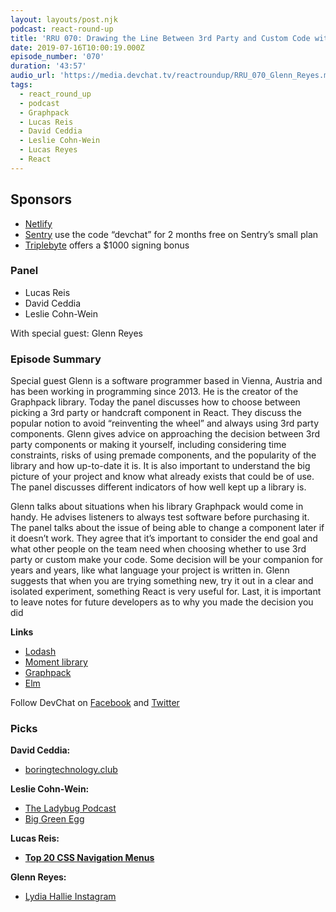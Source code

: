 ```yaml
---
layout: layouts/post.njk
podcast: react-round-up
title: 'RRU 070: Drawing the Line Between 3rd Party and Custom Code with Glenn Reyes'
date: 2019-07-16T10:00:19.000Z
episode_number: '070'
duration: '43:57'
audio_url: 'https://media.devchat.tv/reactroundup/RRU_070_Glenn_Reyes.mp3'
tags:
  - react_round_up
  - podcast
  - Graphpack
  - Lucas Reis
  - David Ceddia
  - Leslie Cohn-Wein
  - Lucas Reyes
  - React
---
```

## **Sponsors**



*   [Netlify](https://www.netlify.com/)
*   [Sentry](http://sentry.io/) use the code “devchat” for 2 months free on Sentry’s small plan
*   [Triplebyte](https://triplebyte.com/react) offers a $1000 signing bonus


### **Panel**



*   Lucas Reis
*   David Ceddia
*   Leslie Cohn-Wein

With special guest: Glenn Reyes


### **Episode Summary**

Special guest Glenn is a software programmer based in Vienna, Austria and has been working in programming since 2013. He is the creator of the Graphpack library. Today the panel discusses how to choose between picking a 3rd party or handcraft component in React. They discuss the popular notion to avoid “reinventing the wheel” and always using 3rd party components. Glenn gives advice on approaching the decision between 3rd party components or making it yourself, including considering time constraints, risks of using premade components, and the popularity of the library and how up-to-date it is. It is also important to understand the big picture of your project and know what already exists that could be of use. The panel discusses different indicators of how well kept up a library is. 

Glenn talks about situations when his library Graphpack would come in handy. He advises listeners to always test software before purchasing it. The panel talks about the issue of being able to change a component later if it doesn’t work. They agree that it’s important to consider the end goal and what other people on the team need when choosing whether to use 3rd party or custom make your code. Some decision will be your companion for years and years, like what language your project is written in. Glenn suggests that when you are trying something new, try it out in a clear and isolated  experiment, something React is very useful for. Last, it is important to leave notes for future developers as to why you made the decision you did

**Links**



*   [Lodash](https://lodash.com/)
*   [Moment library](https://momentjs.com/)
*   [Graphpack](https://github.com/glennreyes/graphpack)
*   [Elm](https://elm-lang.org/)

Follow DevChat on [Facebook](https://www.facebook.com/DevChattv/?__tn__=%2Cd%2CP-R&eid=ARDBDrBnK71PDmx_8gE_IeIEo5SnM7cyzylVBjAwfaOo1ck_6q3GXuRBfaUQZaWVvFGyEVjrhDwnS_tV) and [Twitter](https://twitter.com/devchattv?lang=en)


### **Picks**

**David Ceddia:**



*   [boringtechnology.club](http://boringtechnology.club/)

**Leslie Cohn-Wein:**



*   [The Ladybug Podcast](https://ladybug.dev/)
*   [Big Green Egg](https://biggreenegg.com/)

**Lucas Reis:**



*   **[Top 20 CSS Navigation Menus](https://dev.to/webdeasy/top-20-css-navigation-menus-3jdj?utm_source=digest_mailer&utm_medium=email&utm_campaign=digest_email)**

**Glenn Reyes:**



*   [Lydia Hallie Instagram](https://www.instagram.com/theavocoder/?hl=en)

<!-- Docs to Markdown version 1.0β17 -->
